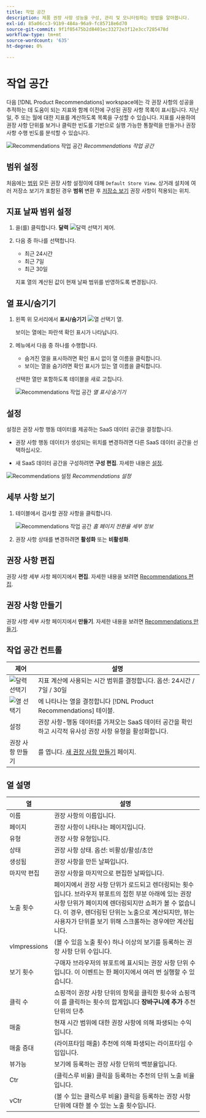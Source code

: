 ```yaml
---
title: 작업 공간
description: 제품 권장 사항 성능을 구성, 관리 및 모니터링하는 방법을 알아봅니다.
exl-id: 85a06cc3-91b9-484a-96a9-fc85718e6d70
source-git-commit: 9f1f05475b2d8401ec33272e3f12e3cc7285478d
workflow-type: tm+mt
source-wordcount: '635'
ht-degree: 0%

---
```


# 작업 공간

다음 [!DNL Product Recommendations] workspace에는 각 권장 사항의 성공을 추적하는 데 도움이 되는 지표와 함께 이전에 구성된 권장 사항 목록이 표시됩니다. 지난 일, 주 또는 월에 대한 지표를 계산하도록 목록을 구성할 수 있습니다. 지표를 사용하여 권장 사항 단위를 보거나 클릭한 빈도를 기반으로 실행 가능한 통찰력을 만들거나 권장 사항 수행 빈도를 분석할 수 있습니다.

![Recommendations 작업 공간](assets/workspace.png)
_Recommendations 작업 공간_

## 범위 설정

처음에는 [범위](https://docs.magento.com/user-guide/stores/websites-stores-views.html) 모든 권장 사항 설정이에 대해 `Default Store View`. 상거래 설치에 여러 저장소 보기가 포함된 경우 **범위** 변환 후 [저장소 보기](https://docs.magento.com/user-guide/configuration/scope.html) 권장 사항이 적용되는 위치.

## 지표 날짜 범위 설정

1. 을(를) 클릭합니다. **달력** ![달력 선택기](assets/icon-calendar.png) 제어.

1. 다음 중 하나를 선택합니다.

   - 최근 24시간
   - 최근 7일
   - 최근 30일

   지표 열의 계산된 값이 현재 날짜 범위를 반영하도록 변경됩니다.

## 열 표시/숨기기

1. 왼쪽 위 모서리에서 **표시/숨기기** ![열 선택기](assets/icon-show-hide-columns.png) 열.

   보이는 열에는 파란색 확인 표시가 나타납니다.

1. 메뉴에서 다음 중 하나를 수행합니다.

   - 숨겨진 열을 표시하려면 확인 표시 없이 열 이름을 클릭합니다.
   - 보이는 열을 숨기려면 확인 표시가 있는 열 이름을 클릭합니다.

   선택한 열만 포함하도록 테이블을 새로 고칩니다.

   ![Recommendations 작업 공간](assets/workspace-select-columns.png)
   _열 표시/숨기기_

## 설정

설정은 권장 사항 행동 데이터를 제공하는 SaaS 데이터 공간을 결정합니다.

- 권장 사항 행동 데이터가 생성되는 위치를 변경하려면 다른 SaaS 데이터 공간을 선택하십시오.

- 새 SaaS 데이터 공간을 구성하려면 **구성 편집**. 자세한 내용은 [설정](settings.md).

![Recommendations 설정](assets/settings.png)
_Recommendations 설정_

## 세부 사항 보기

1. 테이블에서 검사할 권장 사항을 클릭합니다.

   ![Recommendations 작업 공간](assets/recommendation-detail.png)
   _홈 페이지 전환율 세부 정보_

1. 권장 사항 상태를 변경하려면 **활성화** 또는 **비활성화**.

## 권장 사항 편집

권장 사항 세부 사항 페이지에서 **편집**. 자세한 내용을 보려면 [Recommendations 편집](edit.md).

## 권장 사항 만들기

권장 사항 세부 사항 페이지에서 **만들기**. 자세한 내용을 보려면 [Recommendations 만들기](create.md).

## 작업 공간 컨트롤

| 제어 | 설명 |
|---|---|
| ![달력 선택기](assets/icon-calendar.png) | 지표 계산에 사용되는 시간 범위를 결정합니다. 옵션: 24시간 / 7일 / 30일 |
| ![열 선택기](assets/icon-show-hide-columns.png) | 에 나타나는 열을 결정합니다 [!DNL Product Recommendations] 테이블. |
| 설정 | 권장 사항-행동 데이터를 가져오는 SaaS 데이터 공간을 확인하고 시각적 유사성 권장 사항 유형을 활성화합니다. |
| 권장 사항 만들기 | 를 엽니다. [새 권장 사항 만들기](create.md) 페이지. |

## 열 설명

| 열 | 설명 |
|---|---|
| 이름 | 권장 사항의 이름입니다. |
| 페이지 | 권장 사항이 나타나는 페이지입니다. |
| 유형 | 권장 사항 유형입니다. |
| 상태 | 권장 사항 상태. 옵션: 비활성/활성/초안 |
| 생성됨 | 권장 사항을 만든 날짜입니다. |
| 마지막 편집 | 권장 사항을 마지막으로 편집한 날짜입니다. |
| 노출 횟수 | 페이지에서 권장 사항 단위가 로드되고 렌더링되는 횟수입니다. 브라우저 뷰포트의 접힌 부분 아래에 있는 권장 사항 단위가 페이지에 렌더링되지만 쇼퍼가 볼 수 없습니다. 이 경우, 렌더링된 단위는 노출으로 계산되지만, 뷰는 사용자가 단위를 보기 위해 스크롤하는 경우에만 계산됩니다. |
| vImpressions | (볼 수 있음 노출 횟수) 하나 이상의 보기를 등록하는 권장 사항 단위 수입니다. |
| 보기 횟수 | 구매자 브라우저의 뷰포트에 표시되는 권장 사항 단위 수입니다. 이 이벤트는 한 페이지에서 여러 번 실행할 수 있습니다. |
| 클릭 수 | 쇼핑객이 권장 사항 단위의 항목을 클릭한 횟수와 쇼핑객이 를 클릭하는 횟수의 합계입니다 **장바구니에 추가** 추천 단위의 단추 |
| 매출 | 현재 시간 범위에 대한 권장 사항에 의해 파생되는 수익입니다. |
| 매출 증대 | (라이프타임 매출) 추천에 의해 파생되는 라이프타임 수입입니다. |
| 뷰가능 | 보기에 등록하는 권장 사항 단위의 백분율입니다. |
| Ctr | (클릭스루 비율) 클릭을 등록하는 추천의 단위 노출 비율입니다. |
| vCtr | (볼 수 있는 클릭스루 비율) 클릭을 등록하는 권장 사항 단위에 대한 볼 수 있는 노출 횟수입니다. |

